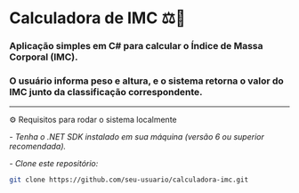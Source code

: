 # Calculadora de IMC ⚖️💪
### Aplicação simples em C# para calcular o Índice de Massa Corporal (IMC).  
### O usuário informa peso e altura, e o sistema retorna o valor do IMC junto da classificação correspondente.

---

⚙️ Requisitos para rodar o sistema localmente  

_- Tenha o .NET SDK instalado em sua máquina (versão 6 ou superior recomendada)._  

_- Clone este repositório:_  
```bash
git clone https://github.com/seu-usuario/calculadora-imc.git
